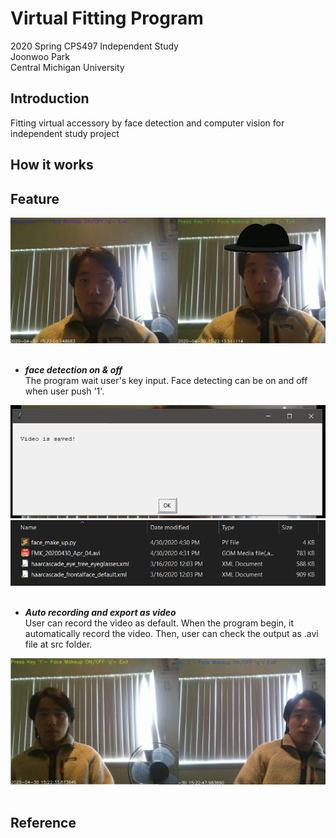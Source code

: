 
# Virtual Fitting Program
<p>2020 Spring CPS497 Independent Study<br>
Joonwoo Park<br>
Central Michigan University</p>


## Introduction
Fitting virtual accessory by face detection and computer vision for independent study project

## How it works


## Feature
![detecting_onoff](docs/detecting_onoff.png)
&nbsp;
  - ***face detection on & off***<br>
  The program wait user's key input.
  Face detecting can be on and off when user push '1'.


![record_msg](docs/record_msg.png)
![saved_file](docs/saved_file.png)
&nbsp;
  - ***Auto recording and export as video***<br>
  User can record the video as default.
  When the program begin, it automatically record the video.
  Then, user can check the output as .avi file at src folder.

![range_over](docs/range_over.png)
&nbsp;


## Reference





